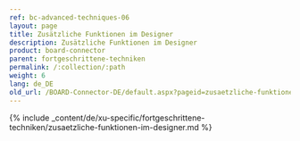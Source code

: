 ```yaml
---
ref: bc-advanced-techniques-06
layout: page
title: Zusätzliche Funktionen im Designer
description: Zusätzliche Funktionen im Designer
product: board-connector
parent: fortgeschrittene-techniken
permalink: /:collection/:path
weight: 6
lang: de_DE
old_url: /BOARD-Connector-DE/default.aspx?pageid=zusaetzliche-funktionen-im-designer
---
```

{% include _content/de/xu-specific/fortgeschrittene-techniken/zusaetzliche-funktionen-im-designer.md %}